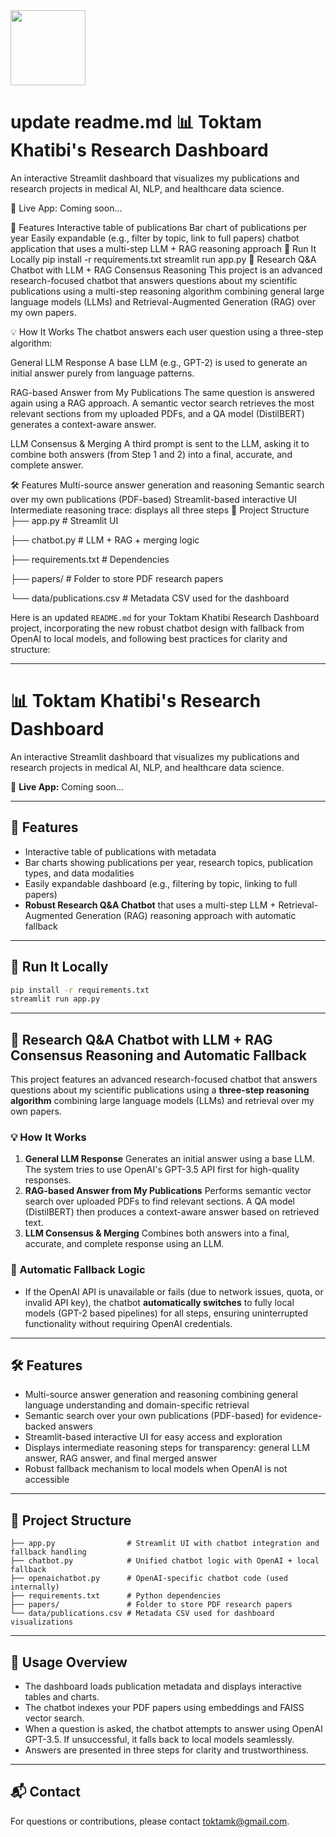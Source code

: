 <img src="https://r2cdn.perplexity.ai/pplx-full-logo-primary-dark%402x.png" class="logo" width="120"/>

# update readme.md 📊 Toktam Khatibi's Research Dashboard

An interactive Streamlit dashboard that visualizes my publications and research projects in medical AI, NLP, and healthcare data science.

🔗 Live App: Coming soon...

📂 Features
Interactive table of publications
Bar chart of publications per year
Easily expandable (e.g., filter by topic, link to full papers)
chatbot application that uses a multi-step LLM + RAG reasoning approach
🚀 Run It Locally
pip install -r requirements.txt
streamlit run app.py
🤖 Research Q\&A Chatbot with LLM + RAG Consensus Reasoning
This project is an advanced research-focused chatbot that answers questions about my scientific publications using a multi-step reasoning algorithm combining general large language models (LLMs) and Retrieval-Augmented Generation (RAG) over my own papers.

💡 How It Works
The chatbot answers each user question using a three-step algorithm:

General LLM Response
A base LLM (e.g., GPT-2) is used to generate an initial answer purely from language patterns.

RAG-based Answer from My Publications
The same question is answered again using a RAG approach. A semantic vector search retrieves the most relevant sections from my uploaded PDFs, and a QA model (DistilBERT) generates a context-aware answer.

LLM Consensus \& Merging
A third prompt is sent to the LLM, asking it to combine both answers (from Step 1 and 2) into a final, accurate, and complete answer.

🛠️ Features
Multi-source answer generation and reasoning
Semantic search over my own publications (PDF-based)
Streamlit-based interactive UI
Intermediate reasoning trace: displays all three steps
📂 Project Structure
├── app.py \# Streamlit UI

├── chatbot.py \# LLM + RAG + merging logic

├── requirements.txt \# Dependencies

├── papers/ \# Folder to store PDF research papers

└── data/publications.csv \# Metadata CSV used for the dashboard

Here is an updated `README.md` for your Toktam Khatibi Research Dashboard project, incorporating the new robust chatbot design with fallback from OpenAI to local models, and following best practices for clarity and structure:

---

# 📊 Toktam Khatibi's Research Dashboard

An interactive Streamlit dashboard that visualizes my publications and research projects in medical AI, NLP, and healthcare data science.

🔗 **Live App:** Coming soon...

---

## 📂 Features

- Interactive table of publications with metadata
- Bar charts showing publications per year, research topics, publication types, and data modalities
- Easily expandable dashboard (e.g., filtering by topic, linking to full papers)
- **Robust Research Q\&A Chatbot** that uses a multi-step LLM + Retrieval-Augmented Generation (RAG) reasoning approach with automatic fallback

---

## 🚀 Run It Locally

```bash
pip install -r requirements.txt
streamlit run app.py
```


---

## 🤖 Research Q\&A Chatbot with LLM + RAG Consensus Reasoning and Automatic Fallback

This project features an advanced research-focused chatbot that answers questions about my scientific publications using a **three-step reasoning algorithm** combining large language models (LLMs) and retrieval over my own papers.

### 💡 How It Works

1. **General LLM Response**
Generates an initial answer using a base LLM. The system tries to use OpenAI's GPT-3.5 API first for high-quality responses.
2. **RAG-based Answer from My Publications**
Performs semantic vector search over uploaded PDFs to find relevant sections. A QA model (DistilBERT) then produces a context-aware answer based on retrieved text.
3. **LLM Consensus \& Merging**
Combines both answers into a final, accurate, and complete response using an LLM.

### 🔄 Automatic Fallback Logic

- If the OpenAI API is unavailable or fails (due to network issues, quota, or invalid API key), the chatbot **automatically switches** to fully local models (GPT-2 based pipelines) for all steps, ensuring uninterrupted functionality without requiring OpenAI credentials.

---

## 🛠️ Features

- Multi-source answer generation and reasoning combining general language understanding and domain-specific retrieval
- Semantic search over your own publications (PDF-based) for evidence-backed answers
- Streamlit-based interactive UI for easy access and exploration
- Displays intermediate reasoning steps for transparency: general LLM answer, RAG answer, and final merged answer
- Robust fallback mechanism to local models when OpenAI is not accessible

---

## 📂 Project Structure

```
├── app.py                # Streamlit UI with chatbot integration and fallback handling
├── chatbot.py            # Unified chatbot logic with OpenAI + local fallback
├── openaichatbot.py      # OpenAI-specific chatbot code (used internally)
├── requirements.txt      # Python dependencies
├── papers/               # Folder to store PDF research papers
└── data/publications.csv # Metadata CSV used for dashboard visualizations
```


---

## 📖 Usage Overview

- The dashboard loads publication metadata and displays interactive tables and charts.
- The chatbot indexes your PDF papers using embeddings and FAISS vector search.
- When a question is asked, the chatbot attempts to answer using OpenAI GPT-3.5. If unsuccessful, it falls back to local models seamlessly.
- Answers are presented in three steps for clarity and trustworthiness.

---

## 📬 Contact

For questions or contributions, please contact toktamk@gmail.com.


